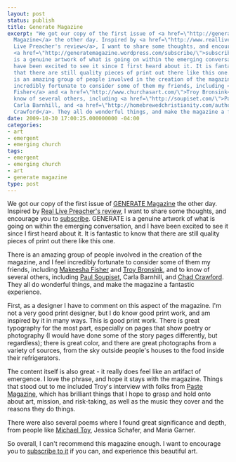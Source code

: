 ```yaml
---
layout: post
status: publish
title: Generate Magazine
excerpt: "We got our copy of the first issue of <a href=\"http://generatemagazine.wordpress.com/\">GENERATE
  Magazine</a> the other day. Inspired by <a href=\"http://www.reallivepreacher.com/node/1537\">Real
  Live Preacher's review</a>, I want to share some thoughts, and encourage you to
  <a href=\"http://generatemagazine.wordpress.com/subscribe/\">subscribe</a>. GENERATE
  is a genuine artwork of what is going on within the emerging conversation, and I
  have been excited to see it since I first heard about it. It is fantastic to know
  that there are still quality pieces of print out there like this one.\r\n\r\nThere
  is an amazing group of people involved in the creation of the magazine, and I feel
  incredibly fortunate to consider some of them my friends, including <a href=\"http://makeesha.com/\">Makeesha
  Fisher</a> and <a href=\"http://www.churchasart.com/\">Troy Bronsink</a>, and to
  know of several others, including <a href=\"http://soupiset.com/\">Paul Soupiset</a>,
  Carla Barnhill, and <a href=\"http://homebrewedchristianity.com/author/chad/\">Chad
  Crawford</a>. They all do wonderful things, and make the magazine a fantastic experience."
date: 2009-10-30 17:00:25.000000000 -04:00
categories:
- art
- emergent
- emerging church
tags:
- emergent
- emerging church
- art
- generate magazine
type: post
---
```

We got our copy of the first issue of <a href="http://generatemagazine.wordpress.com/">GENERATE Magazine</a> the other day. Inspired by <a href="http://www.reallivepreacher.com/node/1537">Real Live Preacher's review</a>, I want to share some thoughts, and encourage you to <a href="http://generatemagazine.wordpress.com/subscribe/">subscribe</a>. GENERATE is a genuine artwork of what is going on within the emerging conversation, and I have been excited to see it since I first heard about it. It is fantastic to know that there are still quality pieces of print out there like this one.

There is an amazing group of people involved in the creation of the magazine, and I feel incredibly fortunate to consider some of them my friends, including <a href="http://makeesha.com/">Makeesha Fisher</a> and <a href="http://www.churchasart.com/">Troy Bronsink</a>, and to know of several others, including <a href="http://soupiset.com/">Paul Soupiset</a>, Carla Barnhill, and <a href="http://homebrewedchristianity.com/author/chad/">Chad Crawford</a>. They all do wonderful things, and make the magazine a fantastic experience.

First, as a designer I have to comment on this aspect of the magazine. I'm not a very good print designer, but I do know good print work, and am inspired by it in many ways. This is good print work. There is great typography for the most part, especially on pages that show poetry or photography (I would have done some of the story pages differently, but regardless); there is great color, and there are great photographs from a variety of sources, from the sky outside people's houses to the food inside their refrigerators.

The content itself is also great - it really does feel like an artifact of emergence. I love the phrase, and hope it stays with the magazine. Things that stood out to me included Troy's interview with folks from <a href="http://www.pastemagazine.com/">Paste Magazine</a>, which has brilliant things that I hope to grasp and hold onto about art, mission, and risk-taking, as well as the music they cover and the reasons they do things.

There were also several poems where I found great significance and depth, from people like <a href="http://toyblog.typepad.com/lemon/">Michael Toy</a>, Jessica Schafer, and Maria Garner.

So overall, I can't recommend this magazine enough. I want to encourage you to <a href="http://generatemagazine.wordpress.com/subscribe/">subscribe to it</a> if you can, and experience this beautiful art.
